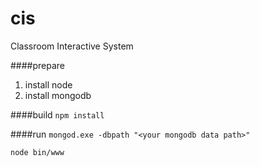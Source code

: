 cis
===

Classroom Interactive System

####prepare
1. install node
2. install mongodb

####build
`
npm install
`

####run
`
mongod.exe -dbpath "<your mongodb data path>"
`

`
node bin/www
`
